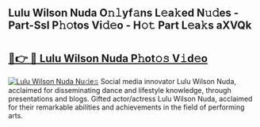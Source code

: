 ## Lulu Wilson Nuda O𝚗𝚕yf𝚊ns L𝚎a𝚔ed N𝚞𝚍es - Part-SsI P𝚑𝚘tos Vi𝚍𝚎o - H𝚘𝚝 Part L𝚎a𝚔s aXVQk

# <h2><a href="http://kff7wzg.oniu.top/?m=Lulu+Wilson+Nuda">🔗👉 🔴 Lulu Wilson Nuda P𝚑ot𝚘𝚜 V𝚒d𝚎o</a></h2>

[![Lulu Wilson Nuda Nu𝚍e𝚜](https://i.imgur.com/0qMVB7G.gif)](http://kff7wzg.oniu.top/?m=Lulu+Wilson+Nuda)
Social media innovator Lulu Wilson Nuda, acclaimed for disseminating dance and lifestyle knowledge, through presentations and blogs. Gifted actor/actress Lulu Wilson Nuda, acclaimed for their remarkable abilities and achievements in the field of performing arts.  
